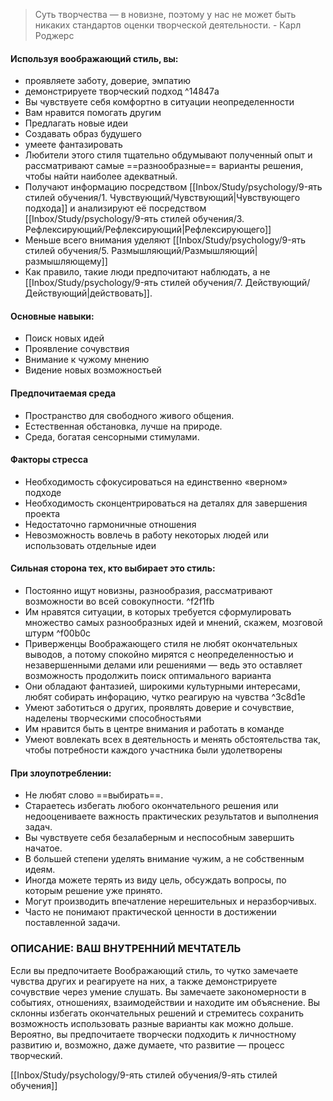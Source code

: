 >Суть творчества — в новизне, поэтому у нас не может быть никаких стандартов оценки творческой деятельности. 
\- Карл Роджерс
#### Используя воображающий стиль, вы:
- проявляете заботу, доверие, эмпатию
- демонстрируете творческий подход ^14847a
- Вы чувствуете себя комфортно в ситуации неопределенности
- Вам нравится помогать другим
- Предлагать новые идеи
- Создавать образ будушего
- умеете фантазировать
- Любители этого стиля тщательно обдумывают полученный опыт и рассматривают самые ==разнообразные== варианты решения, чтобы найти наиболее адекватный.
- Получают информацию посредством [[Inbox/Study/psychology/9-ять стилей обучения/1. Чувствующий/Чувствующий|Чувствующего подхода]] и анализируют её посредством [[Inbox/Study/psychology/9-ять стилей обучения/3. Рефлексирующий/Рефлексирующий|Рефлексирующего]]
- Меньше всего внимания уделяют [[Inbox/Study/psychology/9-ять стилей обучения/5. Размышляющий/Размышляющий|размышляющему]]
- Как правило, такие люди предпочитают наблюдать, а не [[Inbox/Study/psychology/9-ять стилей обучения/7. Действующий/Действующий|действовать]]. 

#### Основные навыки:
- Поиск новых идей
- Проявление сочувствия
- Внимание к чужому мнению
- Видение новых возможностьей


#### Предпочитаемая среда
- Пространство для свободного живого общения.
- Естественная обстановка, лучше на природе.
- Среда, богатая сенсорными стимулами.

#### Факторы стресса
- Необходимость сфокусироваться на единственно «верном» подходе 
- Необходимость сконцентрироваться на деталях для завершения проекта 
- Недостаточно гармоничные отношения 
- Невозможность вовлечь в работу некоторых людей или использовать отдельные идеи

#### Сильная сторона тех, кто выбирает это стиль:
- Постоянно ищут новизны, разнообразия, рассматривают возможности во всей совокупности. ^f2f1fb
- Им нравятся ситуации, в которых требуется сформулировать множество самых разнообразных идей и мнений, скажем, мозговой штурм ^f00b0c
- Приверженцы Воображающего стиля не любят окончательных выводов, а потому спокойно мирятся с неопределенностью и незавершенными делами или решениями — ведь это оставляет возможность продолжить поиск оптимального варианта
- Они обладают фантазией, широкими культурными интересами, любят собирать инфорацию, чутко реагирую на чувства ^3c8d1e
- Умеют заботиться о других, проявлять доверие и сочувствие, наделены творческими способностьями
- Им нравится быть в центре внимания и работать в команде
- Умеют вовлекать всех в деятельность и менять обстоятельства так, чтобы потребности каждого участника были удолетворены

#### При злоупотреблении:
- Не любят слово ==выбирать==.
- Стараетесь избегать любого окончательного решения или недооцениваете важность практических результатов и выполнения задач.
- Вы чувствуете себя безалаберным и неспособным завершить начатое.
- В большей степени уделять внимание чужим, а не собственным идеям.
- Иногда можете терять из виду цель, обсуждать вопросы, по которым решение уже принято.
- Могут производить впечатление нерешительных и неразборчивых.
- Часто не понимают практической ценности в достижении поставленной задачи.

### ОПИСАНИЕ: ВАШ ВНУТРЕННИЙ МЕЧТАТЕЛЬ 
Если вы предпочитаете Воображающий стиль, то чутко замечаете чувства других и реагируете на них, а также демонстрируете сочувствие через умение слушать. Вы замечаете закономерности в событиях, отношениях, взаимодействии и находите им объяснение. Вы склонны избегать окончательных решений и стремитесь сохранить возможность использовать разные варианты как можно дольше. Вероятно, вы предпочитаете творчески подходить к личностному развитию и, возможно, даже думаете, что развитие — процесс творческий.


[[Inbox/Study/psychology/9-ять стилей обучения/9-ять стилей обучения]]

